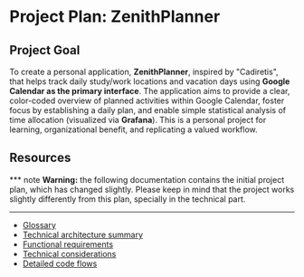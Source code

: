 # Project Plan: ZenithPlanner

## Project Goal

To create a personal application, **ZenithPlanner**, inspired by "Cadiretis",
that helps track daily study/work locations and vacation days using **Google
Calendar as the primary interface**. The application aims to provide a clear,
color-coded overview of planned activities within Google Calendar, foster focus
by establishing a daily plan, and enable simple statistical analysis of time
allocation (visualized via **Grafana**). This is a personal project for
learning, organizational benefit, and replicating a valued workflow.

## Resources

*** note
**Warning:** the following documentation contains the initial project plan,
which has changed slightly. Please keep in mind that the project works slightly
differently from this plan, specially in the technical part.
***

- [Glossary](./glossary.md)
- [Technical architecture summary](./technical_architecture_summary.md)
- [Functional requirements](./functional_requirements.md)
- [Technical considerations](./technical_considerations.md)
- [Detailed code flows](./detailed_code_flows.md)
